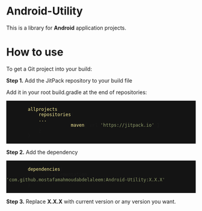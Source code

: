 
# Android-Utility

<p>This is a library for <strong>Android</strong> application projects.</p>


<h1 class="page-header" id="howto">How to use</h1>
<div class="row">
  <div class="col-lg-12">
    <p>To get a Git project into your build:</p>
  </div>
</div>


<b>Step 1.</b> Add the JitPack repository to your build file

<p>Add it in your root build.gradle at the end of repositories:</p>
<pre class="kode language-css code-toolbar" style="background: #141414">
	<code class=" kode language-css">
		<span class="token selector" style="color: #f9ee9a">allprojects</span><span class="token punctuation">{</span>
		<span class="token selector" style="color: #f9ee9a">    repositories</span><span class="token punctuation">{</span>
			<span class="token selector" style="color: #f9ee9a">...
                        maven</span><span class="token punctuation">{</span> url <span class="token string" style="color: #919e6b">'https://jitpack.io'</span> <span class="token punctuation">}</span>
		    <span class="token punctuation">}</span>
		<span class="token punctuation">}</span>
	</code>
</pre>
    
<p><b>Step 2.</b> Add the dependency</p> 
		
<pre class="kode code-toolbar language-css" style="background: #141414">
	<code id="depCodeGradle" class=" kode  language-css">
		<span class="token selector" style="color: #f9ee9a">dependencies</span><span class="token punctuation">{</span>
	            implementation <span class="token string" style="color: #919e6b">'com.github.mostafamahmoudabdelaleem:Android-Utility:X.X.X'</span>
		<span class="token punctuation">}</span>
	</code>
</pre>
<p><b>Step 3.</b> Replace <strong>X.X.X</strong> with current version or any version you want.<p/>
                        
